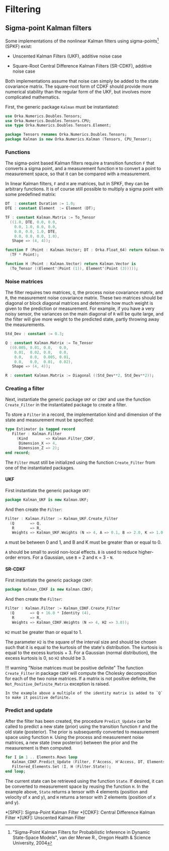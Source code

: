 # Filtering

## Sigma-point Kalman filters

Some implementations of the nonlinear Kalman filters using sigma-points[^1]
(SPKF) exist:

- Unscented Kalman Filters (UKF), additive noise case

- Square-Root Central Difference Kalman Filters (SR-CDKF), additive noise case

Both implementations assume that noise can simply be added to the state
covariance matrix. The square-root form of CDKF should provide more
numerical stability than the regular form of the UKF, but involves more
complicated mathematics.

First, the generic package `Kalman` must be instantiated:

```ada
use Orka.Numerics.Doubles.Tensors;
use Orka.Numerics.Doubles.Tensors.CPU;
use type Orka.Numerics.Doubles.Tensors.Element;

package Tensors renames Orka.Numerics.Doubles.Tensors;
package Kalman is new Orka.Numerics.Kalman (Tensors, CPU_Tensor);
```

### Functions

The sigma-point based Kalman filters require a transition function `F`
that converts a sigma point, and a measurement function `H` to convert
a point to measurement space, so that it can be compared with a measurement.

In linear Kalman filters, `F` and `H` are matrices, but in SPKF, they can
be arbitrary functions. It is of course still possible to multiply a sigma
point with some predefined matrix:

```ada
DT  : constant Duration := 1.0;
DTE : constant Element  := Element (DT);

TF : constant Kalman.Matrix := To_Tensor
  ((1.0, DTE, 0.0, 0.0,
    0.0, 1.0, 0.0, 0.0,
    0.0, 0.0, 1.0, DTE,
    0.0, 0.0, 0.0, 1.0),
   Shape => (4, 4));

function F (Point : Kalman.Vector; DT : Orka.Float_64) return Kalman.Vector is
  (TF * Point);

function H (Point : Kalman.Vector) return Kalman.Vector is
  (To_Tensor ((Element'(Point (1)), Element'(Point (3)))));
```

### Noise matrices

The filter requires two matrices, `Q`, the process noise covariance matrix,
and `R`, the measurement noise covariance matrix. These two matrices
should be diagonal or block diagonal matrices and
determine how much weight is given to the prediction or measurement.
For example, if you have a very noisy sensor, the variances on the main
diagonal of `R` will be quite large, and the filter will give more weight
to the predicted state, partly throwing away the measurements.

```ada
Std_Dev : constant := 0.3;

Q : constant Kalman.Matrix := To_Tensor
  ((0.005, 0.01, 0.0,   0.0,
    0.01,  0.02, 0.0,   0.0,
    0.0,   0.0,  0.005, 0.01,
    0.0,   0.0,  0.01,  0.02),
   Shape => (4, 4));

R : constant Kalman.Matrix := Diagonal ((Std_Dev**2, Std_Dev**2));
```

### Creating a filter

Next, instantiate the generic package `UKF` or `CDKF` and use
the function `Create_Filter` in the instantiated package to
create a filter.

To store a `Filter` in a record, the implementation kind and
dimension of the state and measurement must be specified:

```ada
type Estimator is tagged record
   Filter : Kalman.Filter
     (Kind        => Kalman.Filter_CDKF,
      Dimension_X => 4,
      Dimension_Z => 2);
end record;
```

The `Filter` must still be initialized using the function `Create_Filter`
from one of the instantiated packages.

#### UKF

First instantiate the generic package `UKF`:

```ada
package Kalman_UKF is new Kalman.UKF;
```

And then create the `Filter`:

```ada
Filter : Kalman.Filter := Kalman_UKF.Create_Filter
  (Q       => Q,
   R       => R,
   Weights => Kalman_UKF.Weights (N => 4, A => 0.1, B => 2.0, K => 1.0));
```

`A` must be between 0 and 1, and B and K must be greater than or equal to 0.

`A` should be small to avoid non-local effects. `B` is used to reduce
higher-order errors. For a Gaussian, use `B` = 2 and `K` = 3 - `N`.

#### SR-CDKF

First instantiate the generic package `CDKF`:

```ada
package Kalman_CDKF is new Kalman.CDKF;
```

And then create the `Filter`:

```ada
Filter : Kalman.Filter := Kalman_CDKF.Create_Filter
  (Q       => Q + 16.0 * Identity (4),
   R       => R,
   Weights => Kalman_CDKF.Weights (N => 4, H2 => 3.0));
```

`H2` must be greater than or equal to 1.

The parameter `H2` is the square of the interval size and should be chosen
such that it is equal to the kurtosis of the state's distribution. The
kurtosis is equal to the excess kurtosis + 3. For a Gaussian (normal
distribution), the excess kurtosis is 0, so `H2` should be 3.

!!! warning "Noise matrices must be positive definite"
    The function `Create_Filter` in package `CDKF` will compute the Cholesky
    decomposition for each of the two noise matrices.
    If a matrix is not positive definite, the `Not_Positive_Definite_Matrix`
    exception is raised.

    In the example above a multiple of the identity matrix is added to `Q`
    to make it positive definite.

### Predict and update

After the filter has been created, the procedure `Predict_Update` can be
called to predict a new state (prior) using the transition function `F` and
the old state (posterior).
The prior is subsequently converted to measurement space using function `H`.
Using the process and measurement noise matrices, a new state (new posterior)
between the prior and the measurement is then computed.

```ada
for I in 1 .. Elements.Rows loop
   Kalman_CDKF.Predict_Update (Filter, F'Access, H'Access, DT, Elements (I));
   Filtered_Elements.Set (I, H (Filter.State));
end loop;
```

The current state can be retrieved using the function `State`. If desired,
it can be converted to measurement space by reusing the function `H`.
In the example above, `State` returns a tensor with 4 elements (position and
velocity of x and y), and `H` returns a tensor with 2 elements (position of
x and y).

*[SPKF]: Sigma-Point Kalman Filter
*[CDKF]: Central Difference Kalman Filter
*[UKF]: Unscented Kalman Filter

[^1]:
    "Sigma-Point Kalman Filters for Probabilistic Inference in
    Dynamic State-Space Models", van der Merwe R.,
    Oregon Health & Science University, 2004
